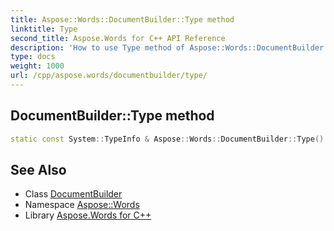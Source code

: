 ```yaml
---
title: Aspose::Words::DocumentBuilder::Type method
linktitle: Type
second_title: Aspose.Words for C++ API Reference
description: 'How to use Type method of Aspose::Words::DocumentBuilder class in C++.'
type: docs
weight: 1000
url: /cpp/aspose.words/documentbuilder/type/
---
```

## DocumentBuilder::Type method




```cpp
static const System::TypeInfo & Aspose::Words::DocumentBuilder::Type()
```

## See Also

* Class [DocumentBuilder](../)
* Namespace [Aspose::Words](../../)
* Library [Aspose.Words for C++](../../../)
